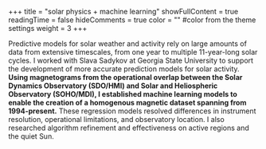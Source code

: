 +++
title = "solar physics + machine learning"
showFullContent = true
readingTime = false
hideComments = true
color = "" #color from the theme settings
weight = 3
+++

Predictive models for solar weather and activity rely on large amounts of data from extensive timescales, from one year to multiple 11-year-long solar cycles. I worked with Slava Sadykov at Georgia State University to support the development of more accurate prediction models for solar activity. **Using magnetograms from the operational overlap between the Solar Dynamics Observatory (SDO/HMI) and Solar and Heliospheric Observatory (SOHO/MDI), I established machine learning models to enable the creation of a homogenous magnetic dataset spanning from 1994-present.** These regression models resolved differences in instrument resolution, operational limitations, and observatory location. I also researched algorithm refinement and effectiveness on active regions and the quiet Sun.
